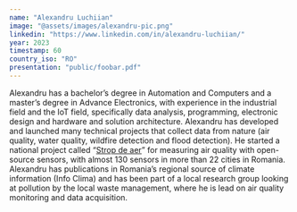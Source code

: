 ```yaml
---
name: "Alexandru Luchiian"
image: "@assets/images/alexandru-pic.png"
linkedin: "https://www.linkedin.com/in/alexandru-luchiian/"
year: 2023
timestamp: 60
country_iso: "RO"
presentation: "public/foobar.pdf"
---
```


Alexandru has a bachelor’s degree in Automation and Computers and a master’s degree in Advance Electronics, with experience in the industrial field and the IoT field, specifically data analysis, programming, electronic design and hardware and solution architecture. Alexandru has developed and launched many technical projects that collect data from nature (air quality, water quality, wildfire detection and flood detection). He started a national project called “[Strop de aer](https://stropdeaer.aqi.eco/ro)” for measuring air quality with open-source sensors, with almost 130 sensors in more than 22 cities in Romania. Alexandru has publications in Romania’s regional source of climate information (Info Clima) and has been part of a local research group looking at pollution by the local waste management, where he is lead on air quality monitoring and data acquisition.
